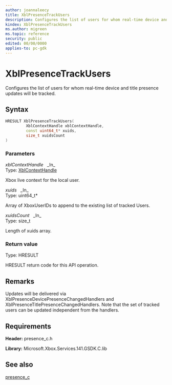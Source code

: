 ```yaml
---
author: joannaleecy
title: XblPresenceTrackUsers
description: Configures the list of users for whom real-time device and title presence updates will be tracked.
kindex: XblPresenceTrackUsers
ms.author: migreen
ms.topic: reference
security: public
edited: 00/00/0000
applies-to: pc-gdk
---
```


# XblPresenceTrackUsers  

Configures the list of users for whom real-time device and title presence updates will be tracked.  

## Syntax  
  
```cpp
HRESULT XblPresenceTrackUsers(  
         XblContextHandle xblContextHandle,  
         const uint64_t* xuids,  
         size_t xuidsCount  
)  
```  
  
### Parameters  
  
*xblContextHandle* &nbsp;&nbsp;\_In\_  
Type: [XblContextHandle](../../types_c/handles/xblcontexthandle.md)  
  
Xbox live context for the local user.  
  
*xuids* &nbsp;&nbsp;\_In\_  
Type: uint64_t*  
  
Array of XboxUserIDs to append to the existing list of tracked Users.  
  
*xuidsCount* &nbsp;&nbsp;\_In\_  
Type: size_t  
  
Length of xuids array.  
  
  
### Return value  
Type: HRESULT
  
HRESULT return code for this API operation.
  
## Remarks  
  
Updates will be delivered via XblPresenceDevicePresenceChangedHandlers and XblPresenceTitlePresenceChangedHandlers. Note that the set of tracked users can be updated independent from the handlers.
  
## Requirements  
  
**Header:** presence_c.h
  
**Library:** Microsoft.Xbox.Services.141.GSDK.C.lib
  
## See also  
[presence_c](../presence_c_members.md)  
  
  